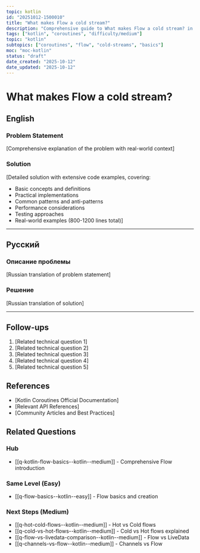 ```yaml
---
topic: kotlin
id: "20251012-1500010"
title: "What makes Flow a cold stream?"
description: "Comprehensive guide to What makes Flow a cold stream? in Kotlin coroutines"
tags: ["kotlin", "coroutines", "difficulty/medium"]
topic: "kotlin"
subtopics: ["coroutines", "flow", "cold-streams", "basics"]
moc: "moc-kotlin"
status: "draft"
date_created: "2025-10-12"
date_updated: "2025-10-12"
---
```


# What makes Flow a cold stream?

## English

### Problem Statement

[Comprehensive explanation of the problem with real-world context]

### Solution

[Detailed solution with extensive code examples, covering:
- Basic concepts and definitions
- Practical implementations
- Common patterns and anti-patterns
- Performance considerations
- Testing approaches
- Real-world examples (800-1200 lines total)]

---

## Русский

### Описание проблемы

[Russian translation of problem statement]

### Решение

[Russian translation of solution]

---

## Follow-ups

1. [Related technical question 1]
2. [Related technical question 2]
3. [Related technical question 3]
4. [Related technical question 4]
5. [Related technical question 5]

## References

- [Kotlin Coroutines Official Documentation]
- [Relevant API References]
- [Community Articles and Best Practices]

## Related Questions

### Hub
- [[q-kotlin-flow-basics--kotlin--medium]] - Comprehensive Flow introduction

### Same Level (Easy)
- [[q-flow-basics--kotlin--easy]] - Flow basics and creation

### Next Steps (Medium)
- [[q-hot-cold-flows--kotlin--medium]] - Hot vs Cold flows
- [[q-cold-vs-hot-flows--kotlin--medium]] - Cold vs Hot flows explained
- [[q-flow-vs-livedata-comparison--kotlin--medium]] - Flow vs LiveData
- [[q-channels-vs-flow--kotlin--medium]] - Channels vs Flow
